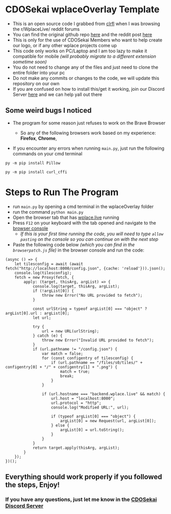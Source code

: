 # CDOSekai wplaceOverlay Template
- This is an open source code I grabbed from [clrfl](<https://github.com/clrfl>) when I was browsing the r/WplaceLive/ reddit forums
- You can find the original github repo [here](<https://github.com/clrfl/wplaceOverlay>) and the reddit post [here](<https://www.reddit.com/r/WplaceLive/comments/1me5ehv/i_developed_a_canvas_overlay_for_personal_use/>)
- This is only for the use of CDOSekai Members who want to help create our logo, or if any other wplace projects come up
- This code only works on PC/Laptop and I am too lazy to make it compatible for mobile *(will probably migrate to a different extension sometime soon)*
- You do not need to change any of the files and just need to clone the entire folder into your pc
- Do not make any commits or changes to the code, we will update this repository on our own
- If you are confused on how to install this/get it working, join our Discord Server [here](https://discord.gg/r6mbJwsFMd) and we can help yall out there

## Some weird bugs I noticed
- The program for some reason just refuses to work on the Brave Browser
  - So any of the following browsers work based on my experience: **Firefox**, **Chrome**,

- If you encounter any errors when running ```main.py```, just run the following commands on your cmd terminal
```
py -m pip install Pillow

py -m pip install curl_cffi
```


# Steps to Run The Program
- run ```main.py``` by opening a cmd terminal in the wplaceOverlay folder
- run the command ```python main.py```
- Open the browser tab that has [wplace.live](https://wplace.live/) running
- Press ```F12``` on your keyboard with the tab opened and navigate to the [browser console](https://imgur.com/a/lvQ9wkn)
  - *If this is your first time running the code, you will need to type ```allow pasting``` on the console so you can continue on with the next step*
- Paste the following code below *(which you can find in the ```browserpatch.js``` file)* in the browser console and run the code:
```
(async () => {
	let tilesconfig = await (await fetch("http://localhost:8000/config.json", {cache: 'reload'})).json();
	console.log(tilesconfig);
	fetch = new Proxy(fetch, {
		apply: (target, thisArg, argList) => {
			console.log(target, thisArg, argList);
			if (!argList[0]) {
				throw new Error("No URL provided to fetch");
			}

			const urlString = typeof argList[0] === "object" ? argList[0].url : argList[0];
			let url;

			try {
				url = new URL(urlString);
			} catch (e) {
				throw new Error("Invalid URL provided to fetch");
			}
			if (url.pathname != "/config.json") {
				var match = false;
				for (const configentry of tilesconfig) {
					if (url.pathname == "/files/s0/tiles/" + configentry[0] + "/" + configentry[1] + ".png") {
						match = true;
						break;
					}
				}

				if (url.hostname === "backend.wplace.live" && match) {
					url.host = "localhost:8000";
					url.protocol = "http";
					console.log("Modified URL:", url);

					if (typeof argList[0] === "object") {
						argList[0] = new Request(url, argList[0]);
					} else {
						argList[0] = url.toString();
					}
				}
			}
			return target.apply(thisArg, argList);
		}
	});
})();
```

## Everything should work properly if you followed the steps, Enjoy!
### If you have any questions, just let me know in the [CDOSekai Discord Server](https://discord.gg/r6mbJwsFMd)  
